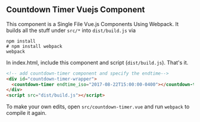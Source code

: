 ## Countdown Timer Vuejs Component
This component is a Single File Vue.js Components Using Webpack. It builds all the stuff under `src/*` into `dist/build.js` via

```shell
npm install
# npm install webpack
webpack
```

In index.html, include this component and script (`dist/build.js`). That's it.

```html
<!-- add countdown-timer component and specify the endtime-->
<div id="countdown-timer-wrapper">
  <countdown-timer endtime_iso="2017-08-22T15:00:00-0400"></countdown-timer>
</div>
<script src="dist/build.js"></script>
```

To make your own edits, open `src/countdown-timer.vue` and run `webpack` to compile it again.
